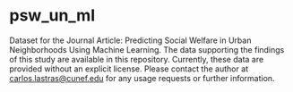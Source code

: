 # psw_un_ml
Dataset for the Journal Article: Predicting Social Welfare in Urban Neighborhoods Using Machine Learning.
The data supporting the findings of this study are available in this repository. 
Currently, these data are provided without an explicit license. 
Please contact the author at carlos.lastras@cunef.edu for any usage requests or further information.
